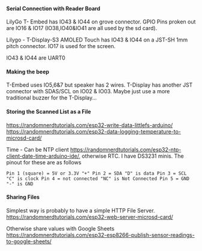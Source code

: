 #### Serial Connection with Reader Board

LilyGo T- Embed has IO43 & IO44 on grove connector.  GPIO Pins proken out are IO16 & IO17 (IO38,IO40&IO41 are all used by the sd card).

Lilygo - T-Display-S3 AMOLED Touch has IO43 & IO44 on a JST-SH 1mm pitch connector.  IO17 is used for the screen.

IO43 & IO44 are UART0

#### Making the beep
T-Embed uses IO5,6&7 but speaker has 2 wires.
T-Display has another JST connector with SDAS/SCL on IO02 & IO03.  Maybe just use a more traditional buzzer for the T-Display...

#### Storing the Scanned List as a File
https://randomnerdtutorials.com/esp32-write-data-littlefs-arduino/
https://randomnerdtutorials.com/esp32-data-logging-temperature-to-microsd-card/

Time - Can be NTP client https://randomnerdtutorials.com/esp32-ntp-client-date-time-arduino-ide/, otherwise RTC.  I have DS3231 minis.  The pinout for these are as follows 

`Pin 1 (square) = 5V or 3.3V "+"
Pin 2 = SDA "D" is data
Pin 3 = SCL "C" is clock
Pin 4 = not connected "NC" is Not Connected
Pin 5 = GND "-" is GND`


#### Sharing Files
Simplest way is probably to have a simple HTTP File Server.
https://randomnerdtutorials.com/esp32-web-server-microsd-card/

Otherwise share values with Google Sheets
https://randomnerdtutorials.com/esp32-esp8266-publish-sensor-readings-to-google-sheets/